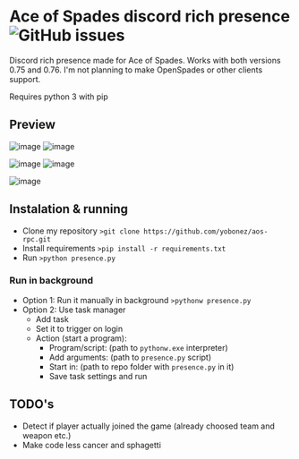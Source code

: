 # Ace of Spades discord rich presence ![GitHub issues](https://img.shields.io/github/issues/yobonez/aos-rpc?style=flat)

Discord rich presence made for Ace of Spades. Works with both versions 0.75 and 0.76. I'm not planning to make OpenSpades or other clients support.

Requires python 3 with pip

## Preview

![image](https://dl.dropboxusercontent.com/s/35skyr71axafbzp/7oRE0bWOEa.png) ![image](https://dl.dropboxusercontent.com/s/v7xr9y1ggs4iyq8/Discord_t6nweOi0TR.png)

![image](https://dl.dropboxusercontent.com/s/174c7e27hnocoda/oeT2EQyf8A.png) ![image](https://dl.dropboxusercontent.com/s/xgkn919tr5nsbmk/Discord_mYVnwJVZUi.png)

![image](https://dl.dropboxusercontent.com/s/ehms7uh7txq4gbc/SNmyXVOehZ.png)

## Instalation & running

+ Clone my repository `>git clone https://github.com/yobonez/aos-rpc.git`
+ Install requirements `>pip install -r requirements.txt`
+ Run `>python presence.py`

### Run in background

+ Option 1: Run it manually in background `>pythonw presence.py`
+ Option 2: Use task manager
  + Add task
  + Set it to trigger on login
  + Action (start a program):
    + Program/script: (path to `pythonw.exe` interpreter)
    + Add arguments: (path to `presence.py` script)
    + Start in: (path to repo folder with `presence.py` in it)
    + Save task settings and run

## TODO's

+ Detect if player actually joined the game (already choosed team and weapon etc.)
+ Make code less cancer and sphagetti
